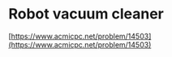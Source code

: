 # Robot vacuum cleaner

[https://www.acmicpc.net/problem/14503](https://www.acmicpc.net/problem/14503)